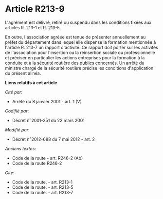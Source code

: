 # Article R213-9

L'agrément est délivré, retiré ou suspendu dans les conditions fixées aux articles R. 213-1 et R. 213-5. 

En outre, l'association agréée est tenue de présenter annuellement au préfet du département dans lequel elle dispense la
formation mentionnée à l'article R. 213-7 un rapport d'activité. Ce rapport doit porter sur les activités de l'association
pour l'insertion ou la réinsertion sociale ou professionnelle et préciser en particulier les actions entreprises pour la
formation à la conduite et à la sécurité routière des publics concernés. Un arrêté du   ministre chargé de la sécurité
routière précise les conditions d'application du présent alinéa.

**Liens relatifs à cet article**

_Cité par_:

  - Arrêté du 8 janvier 2001 - art. 1 (V)

_Codifié par_:

  - Décret n°2001-251 du 22 mars 2001

_Modifié par_:

  - Décret n°2012-688 du 7 mai 2012 - art. 2

_Anciens textes_:

  - Code de la route - art. R246-2 (Ab)
  - Code de la route R246-2

_Cite_:

  - Code de la route. - art. R213-1
  - Code de la route. - art. R213-5
  - Code de la route. - art. R213-7
